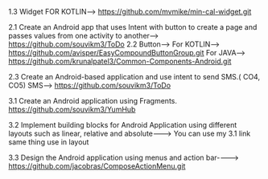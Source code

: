 1.3 Widget
FOR KOTLIN--> https://github.com/mvmike/min-cal-widget.git

2.1 Create an Android app that uses Intent with button to create a page and passes values from one activity to another--> https://github.com/souvikm3/ToDo
2.2 Button-->
For KOTLIN--> https://github.com/avisper/EasyCompoundButtonGroup.git
For JAVA--> https://github.com/krunalpatel3/Common-Components-Android.git

2.3 Create an Android-based application and use intent to send SMS.( CO4, CO5)
SMS--> https://github.com/souvikm3/ToDo

3.1  Create an Android application using Fragments.
https://github.com/souvikm3/YumHub

3.2 Implement building blocks for Android Application using different layouts such as linear, relative and absolute---> You can use my 3.1 link same thing use in layout

3.3 Design the Android application using menus and action bar---->
https://github.com/jacobras/ComposeActionMenu.git
